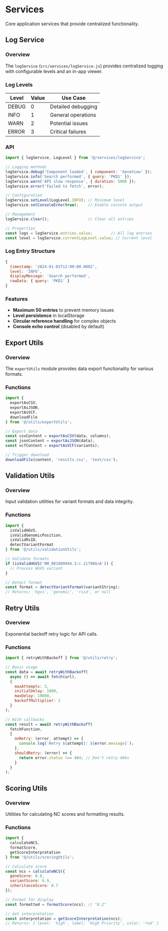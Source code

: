 # Services

Core application services that provide centralized functionality.

## Log Service

### Overview

The `logService` (`src/services/logService.js`) provides centralized logging with configurable levels and an in-app viewer.

### Log Levels

| Level | Value | Use Case |
|-------|-------|----------|
| DEBUG | 0 | Detailed debugging |
| INFO | 1 | General operations |
| WARN | 2 | Potential issues |
| ERROR | 3 | Critical failures |

### API

```javascript
import { logService, LogLevel } from '@/services/logService';

// Logging methods
logService.debug('Component loaded', { component: 'GeneView' });
logService.info('Search performed', { query: 'PKD1' });
logService.warn('API slow response', { duration: 5000 });
logService.error('Failed to fetch', error);

// Configuration
logService.setLevel(LogLevel.INFO); // Minimum level
logService.setConsoleEcho(true);    // Enable console output

// Management
logService.clear();                 // Clear all entries

// Properties
const logs = logService.entries.value;        // All log entries
const level = logService.currentLogLevel.value; // Current level
```

### Log Entry Structure

```javascript
{
  timestamp: '2024-01-01T12:00:00.000Z',
  level: 'INFO',
  displayMessage: 'Search performed',
  rawData: { query: 'PKD1' }
}
```

### Features

- **Maximum 50 entries** to prevent memory issues
- **Level persistence** in localStorage
- **Circular reference handling** for complex objects
- **Console echo control** (disabled by default)

## Export Utils

### Overview

The `exportUtils` module provides data export functionality for various formats.

### Functions

```javascript
import { 
  exportAsCSV,
  exportAsJSON,
  exportAsVCF,
  downloadFile
} from '@/utils/exportUtils';

// Export data
const csvContent = exportAsCSV(data, columns);
const jsonContent = exportAsJSON(data);
const vcfContent = exportAsVCF(variants);

// Trigger download
downloadFile(content, 'results.csv', 'text/csv');
```

## Validation Utils

### Overview

Input validation utilities for variant formats and data integrity.

### Functions

```javascript
import {
  isValidHGVS,
  isValidGenomicPosition,
  isValidRsID,
  detectVariantFormat
} from '@/utils/validationUtils';

// Validate formats
if (isValidHGVS('NM_001009944.3:c.11798G>A')) {
  // Process HGVS variant
}

// Detect format
const format = detectVariantFormat(variantString);
// Returns: 'hgvs', 'genomic', 'rsid', or null
```

## Retry Utils

### Overview

Exponential backoff retry logic for API calls.

### Functions

```javascript
import { retryWithBackoff } from '@/utils/retry';

// Basic usage
const data = await retryWithBackoff(
  async () => await fetch(url),
  {
    maxAttempts: 3,
    initialDelay: 1000,
    maxDelay: 10000,
    backoffMultiplier: 2
  }
);

// With callbacks
const result = await retryWithBackoff(
  fetchFunction,
  {
    onRetry: (error, attempt) => {
      console.log(`Retry ${attempt}: ${error.message}`);
    },
    shouldRetry: (error) => {
      return error.status !== 404; // Don't retry 404s
    }
  }
);
```

## Scoring Utils

### Overview

Utilities for calculating NC scores and formatting results.

### Functions

```javascript
import {
  calculateNCS,
  formatScore,
  getScoreInterpretation
} from '@/utils/scoringUtils';

// Calculate score
const ncs = calculateNCS({
  geneScore: 0.8,
  variantScore: 0.9,
  inheritanceScore: 0.7
});

// Format for display
const formatted = formatScore(ncs); // "8.2"

// Get interpretation
const interpretation = getScoreInterpretation(ncs);
// Returns: { level: 'high', label: 'High Priority', color: 'red' }
```